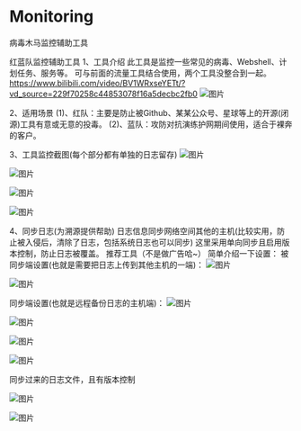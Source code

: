 # Monitoring
病毒木马监控辅助工具

红蓝队监控辅助工具
1、工具介绍
此工具是监控一些常见的病毒、Webshell、计划任务、服务等。
可与前面的流量工具结合使用，两个工具没整合到一起。
https://www.bilibili.com/video/BV1WRxseYETt/?vd_source=229f70258c44853078f16a5decbc2fb0
 ![图片](https://github.com/user-attachments/assets/bbba6af2-8b2e-43f8-a771-1ad516e5d053)


2、适用场景
(1)、红队：主要是防止被Github、某某公众号、星球等上的开源(闭源)工具有意或无意的投毒。
(2)、蓝队：攻防对抗演练护网期间使用，适合于裸奔的客户。

3、工具监控截图(每个部分都有单独的日志留存)
 ![图片](https://github.com/user-attachments/assets/8336de7b-ac1d-4bc6-9a37-2f319543b110)

![图片](https://github.com/user-attachments/assets/8c1a3556-e08b-4a07-80a5-606da8a44b1e)

 ![图片](https://github.com/user-attachments/assets/14d760fc-24bc-4cca-bf68-b564d3f7b08c)

![图片](https://github.com/user-attachments/assets/1b263244-78bd-4c94-8cad-53533b8e2e8c)

4、同步日志(为溯源提供帮助)
日志信息同步网络空间其他的主机(比较实用，防止被入侵后，清除了日志，包括系统日志也可以同步)
这里采用单向同步且启用版本控制，防止日志被覆盖。
推荐工具（不是做广告哈~）
简单介绍一下设置：
被同步端设置(也就是需要把日志上传到其他主机的一端)：
 ![图片](https://github.com/user-attachments/assets/d08f9550-6138-4e3f-acde-b2dfdc684c92)

![图片](https://github.com/user-attachments/assets/4f496f7d-1e6f-4676-83b0-13068874a0d3)
 

同步端设置(也就是远程备份日志的主机端)：
 ![图片](https://github.com/user-attachments/assets/ee79c00b-5aef-40be-a573-81ef5354ad49)

![图片](https://github.com/user-attachments/assets/c2aab64b-fd17-4aeb-9afa-63b09b533b49)

![图片](https://github.com/user-attachments/assets/5d041ed3-a839-4f43-b723-f2507bcbb271)

![图片](https://github.com/user-attachments/assets/aff62619-9b95-41ec-9106-724205006f2c)



同步过来的日志文件，且有版本控制
 
![图片](https://github.com/user-attachments/assets/d745ca6c-55b8-4c64-95c3-710d109600c4)

![图片](https://github.com/user-attachments/assets/81518563-a5fe-46cd-8306-2c253dc9d82a)

 

